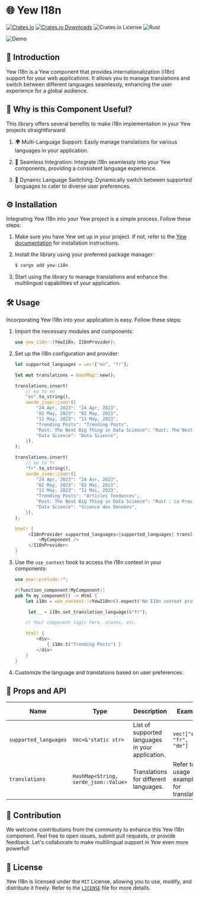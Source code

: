 # 🌐 Yew I18n

[![Crates.io](https://img.shields.io/crates/v/yew-i18n)](https://crates.io/crates/yew-i18n)
[![Crates.io Downloads](https://img.shields.io/crates/d/yew-i18n)](https://crates.io/crates/yew-i18n)
![Crates.io License](https://img.shields.io/crates/l/yew-i18n)
![Rust](https://img.shields.io/badge/rust-stable-orange)

![Demo](https://dev-to-uploads.s3.amazonaws.com/uploads/articles/dq4jcxfg0whyeewwwbfb.gif)

## 📜 Introduction

Yew I18n is a Yew component that provides internationalization (i18n) support for your web applications. It allows you to manage translations and switch between different languages seamlessly, enhancing the user experience for a global audience.

## 🤔 Why is this Component Useful?

This library offers several benefits to make i18n implementation in your Yew projects straightforward:

1. 🌍 Multi-Language Support: Easily manage translations for various languages in your application.

1. 🚀 Seamless Integration: Integrate i18n seamlessly into your Yew components, providing a consistent language experience.

1. 💬 Dynamic Language Switching: Dynamically switch between supported languages to cater to diverse user preferences.

## ⚙️ Installation

Integrating Yew I18n into your Yew project is a simple process. Follow these steps:

1. Make sure you have Yew set up in your project. If not, refer to the [Yew documentation](https://yew.rs/docs/getting-started/introduction) for installation instructions.

1. Install the library using your preferred package manager:

   ```bash
   $ cargo add yew-i18n
   ```

1. Start using the library to manage translations and enhance the multilingual capabilities of your application.

## 🛠️ Usage

Incorporating Yew I18n into your application is easy. Follow these steps:

1. Import the necessary modules and components:

   ```rust
   use yew_i18n::{YewI18n, I18nProvider};
   ```

1. Set up the i18n configuration and provider:

   ```rust
   let supported_languages = vec!["en", "fr"];
   
   let mut translations = HashMap::new();

   translations.insert(
   	   // en to en
       "en".to_string(),
       serde_json::json!({
           "24 Apr, 2023": "24 Apr, 2023",
           "02 May, 2023": "02 May, 2023",
           "11 May, 2023": "11 May, 2023",
           "Trending Posts": "Trending Posts",
           "Rust: The Next Big Thing in Data Science": "Rust: The Next Big Thing in Data Science",
           "Data Science": "Data Science",
       }),
   );

   translations.insert(
   	   // en to fr
       "fr".to_string(),
       serde_json::json!({
           "24 Apr, 2023": "24 Avr, 2023",
           "02 May, 2023": "02 Mai, 2023",
           "11 May, 2023": "11 Mai, 2023",
           "Trending Posts": "Articles Tendances",
           "Rust: The Next Big Thing in Data Science": "Rust : La Prochaine Grande Avancée en Science des Données",
           "Data Science": "Science des Données",
       }),
   );

   html! {
    	<I18nProvider supported_languages={supported_languages} translations={translations} >
    	    <MyComponent />
    	</I18nProvider>
   }
   ```

1. Use the `use_context` hook to access the i18n context in your components:

   ```rust
   use yew::prelude::*;

   #[function_component(MyComponent)]
   pub fn my_component() -> Html {
       let i18n = use_context::<YewI18n>().expect("No I18n context provided");

    	let _ = i18n.set_translation_language(&"fr");

       // Your component logic here, states, etc.

       html! {
       	   <div>
               { i18n.t("Trending Posts") }
       	   </div>
       }
   }
   ```

1. Customize the language and translations based on user preferences.

## 🔧 Props and API

| Name | Type | Description | Example | Default Value |
| --- | --- | --- | --- | --- |
| `supported_languages` | `Vec<&'static str>` | List of supported languages in your application. | `vec!["en", "fr", "de"]` | `vec!["en"]` |
| `translations` | `HashMap<String, serde_json::Value>` | Translations for different languages. | Refer to the usage examples for translations | An empty HashMap |

## 🤝 Contribution

We welcome contributions from the community to enhance this Yew I18n component. Feel free to open issues, submit pull requests, or provide feedback. Let's collaborate to make multilingual support in Yew even more powerful!

## 📜 License

Yew I18n is licensed under the `MIT` License, allowing you to use, modify, and distribute it freely. Refer to the [`LICENSE`](LICENSE) file for more details.